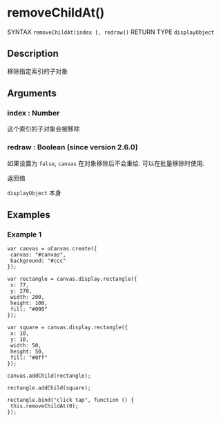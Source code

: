 # removeChildAt()

SYNTAX `removeChildAt(index [, redraw])` RETURN TYPE `displayObject`

## Description 

移除指定索引的子对象

## Arguments 

### index : Number 

这个索引的子对象会被移除 

### redraw : Boolean (since version 2.6.0) 

如果设置为 `false`, `canvas` 在对象移除后不会重绘.
可以在批量移除时使用.

返回值 

`displayObject` 本身

## Examples

### Example 1

```
var canvas = oCanvas.create({
 canvas: "#canvas",
 background: "#ccc"
});

var rectangle = canvas.display.rectangle({
 x: 77,
 y: 270,
 width: 200,
 height: 100,
 fill: "#000"
});

var square = canvas.display.rectangle({
 x: 10,
 y: 10,
 width: 50,
 height: 50,
 fill: "#0ff"
});

canvas.addChild(rectangle);

rectangle.addChild(square);

rectangle.bind("click tap", function () {
 this.removeChildAt(0);
});
```
